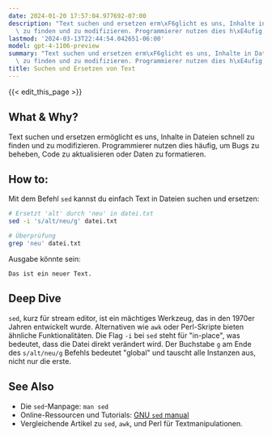```yaml
---
date: 2024-01-20 17:57:04.977692-07:00
description: "Text suchen und ersetzen erm\xF6glicht es uns, Inhalte in Dateien schnell\
  \ zu finden und zu modifizieren. Programmierer nutzen dies h\xE4ufig, um Bugs zu\u2026"
lastmod: '2024-03-13T22:44:54.042651-06:00'
model: gpt-4-1106-preview
summary: "Text suchen und ersetzen erm\xF6glicht es uns, Inhalte in Dateien schnell\
  \ zu finden und zu modifizieren. Programmierer nutzen dies h\xE4ufig, um Bugs zu\u2026"
title: Suchen und Ersetzen von Text
---
```


{{< edit_this_page >}}

## What & Why?
Text suchen und ersetzen ermöglicht es uns, Inhalte in Dateien schnell zu finden und zu modifizieren. Programmierer nutzen dies häufig, um Bugs zu beheben, Code zu aktualisieren oder Daten zu formatieren.

## How to:
Mit dem Befehl `sed` kannst du einfach Text in Dateien suchen und ersetzen:

```Bash
# Ersetzt 'alt' durch 'neu' in datei.txt
sed -i 's/alt/neu/g' datei.txt

# Überprüfung
grep 'neu' datei.txt
```

Ausgabe könnte sein:

```
Das ist ein neuer Text.
```

## Deep Dive
`sed`, kurz für stream editor, ist ein mächtiges Werkzeug, das in den 1970er Jahren entwickelt wurde. Alternativen wie `awk` oder Perl-Skripte bieten ähnliche Funktionalitäten. Die Flag `-i` bei `sed` steht für "in-place", was bedeutet, dass die Datei direkt verändert wird. Der Buchstabe `g` am Ende des `s/alt/neu/g` Befehls bedeutet "global" und tauscht alle Instanzen aus, nicht nur die erste.

## See Also
- Die `sed`-Manpage: `man sed`
- Online-Ressourcen und Tutorials: [GNU `sed` manual](https://www.gnu.org/software/sed/manual/sed.html)
- Vergleichende Artikel zu `sed`, `awk`, und Perl für Textmanipulationen.
